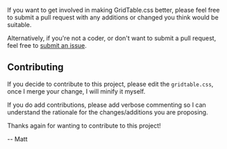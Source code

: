 If you want to get involved in making GridTable.css better, please feel free to submit a pull request with any additions or changed you think would be suitable.

Alternatively, if you're not a coder, or don't want to submit a pull request, feel free to [submit an issue](https://github.com/MatthewKennedy/gridtable.css/issues).

## Contributing

If you decide to contribute to this project, please edit the `gridtable.css`, once I merge your change, I will minify it myself.

If you do add contributions, please add verbose commenting so I can understand the rationale for the changes/additions you are proposing.

Thanks again for wanting to contribute to this project!

 -- Matt
